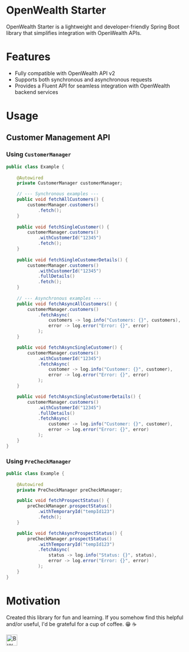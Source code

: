 # OpenWealth Starter


OpenWealth Starter is a lightweight and developer-friendly Spring Boot library that simplifies integration with OpenWealth APIs.

# Features
- Fully compatible with OpenWealth API v2
- Supports both synchronous and asynchronous requests
- Provides a Fluent API for seamless integration with OpenWealth backend services

# Usage
## Customer Management API

### Using `CustomerManager`
```java
public class Example {
    
    @Autowired
    private CustomerManager customerManager;

    // --- Synchronous examples ---
    public void fetchAllCustomers() {
        customerManager.customers()
            .fetch();
    }
    
    public void fetchSingleCustomer() {
        customerManager.customers()
            .withCustomerId("12345")
            .fetch();
    }
    
    public void fetchSingleCustomerDetails() {
        customerManager.customers()
            .withCustomerId("12345")
            .fullDetails()
            .fetch();
    }
    
    // --- Asynchronous examples ---
    public void fetchAsyncAllCustomers() {
        customerManager.customers()
            .fetchAsync(
                customers -> log.info("Customers: {}", customers), 
                error -> log.error("Error: {}", error)
            );
    }

    public void fetchAsyncSingleCustomer() {
        customerManager.customers()
            .withCustomerId("12345")
            .fetchAsync(
                customer -> log.info("Customer: {}", customer),
                error -> log.error("Error: {}", error)
            );
    }

    public void fetchAsyncSingleCustomerDetails() {
        customerManager.customers()
            .withCustomerId("12345")
            .fullDetails()
            .fetchAsync(
                customer -> log.info("Customer: {}", customer),
                error -> log.error("Error: {}", error)
            );
    }
}
```

### Using `PreCheckManager`
```java
public class Example {
    
    @Autowired
    private PreCheckManager preCheckManager;

    public void fetchProspectStatus() {
        preCheckManager.prospectStatus()
            .withTemporaryId("tempId123")
            .fetch();
    }

    public void fetchAsyncProspectStatus() {
        preCheckManager.prospectStatus()
            .withTemporaryId("tempId123")
            .fetchAsync(
                status -> log.info("Status: {}", status),
                error -> log.error("Error: {}", error)
            );
    }
}
```


# Motivation
Created this library for fun and learning. If you somehow find this helpful and/or useful, I'd be grateful for a cup of coffee. :grin: :coffee:

<a href='https://ko-fi.com/acltabontabon' target='_blank'><img style='height:30px;' src='https://az743702.vo.msecnd.net/cdn/kofi3.png?v=1' border='0' alt='Buy Me a Coffee at ko-fi.com'></a>
